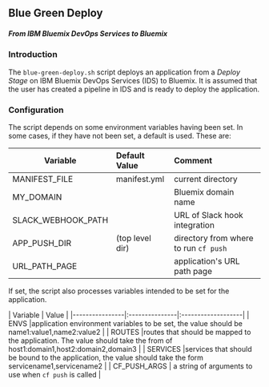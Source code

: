 ## Blue Green Deploy
##### From IBM Bluemix DevOps Services to Bluemix

### Introduction

The ```blue-green-deploy.sh``` script deploys an application from a _Deploy Stage_ on IBM Bluemix DevOps Services (IDS) to Bluemix. It is assumed that the user has created a pipeline in IDS and is ready to deploy the application.

### Configuration
The script depends on some environment variables having been set. In some cases, if they have not been set, a default is used. 
These are:

|  Variable             |  Default Value  | Comment            |
|-----------------------|:--------------- |:-------------------|
| MANIFEST_FILE         | manifest.yml    | current directory  |
| MY_DOMAIN             |                 | Bluemix domain name     |
| SLACK_WEBHOOK_PATH    |                 | URL of Slack hook integration |
| APP_PUSH_DIR          | (top level dir) | directory from where to run ```cf push```|
| URL_PATH_PAGE         |                 | application's URL path page |

If set, the script also processes variables intended to be set for the application.

|  Variable      |  Value                              |
|----------------|:---------------|:-------------------|
| ENVS           |application environment variables to be set, the value should be name1:value1,name2:value2 |
| ROUTES         |routes that should be mapped to the application. The value should take the from of  host1:domain1,host2:domain2,domain3 |
| SERVICES       |services that should be bound to the application, the value should take the form servicename1,servicename2                   |
| CF_PUSH_ARGS | a string of arguments to use when ```cf push``` is called                    |


